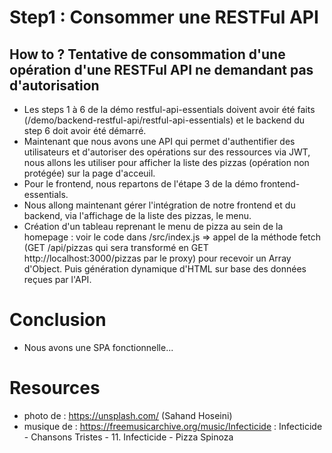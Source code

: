 # Step1 : Consommer une RESTFul API
## How to ? Tentative de consommation d'une opération d'une RESTFul API ne demandant pas d'autorisation
- Les steps 1 à 6 de la démo restful-api-essentials doivent avoir été faits (/demo/backend-restful-api/restful-api-essentials) et le backend du step 6 doit avoir été démarré.
- Maintenant que nous avons une API qui permet d'authentifier des utilisateurs et d'autoriser des opérations sur des ressources via JWT, nous allons les utiliser pour afficher la liste des pizzas (opération non protégée) sur la page d'acceuil.
- Pour le frontend, nous repartons de l'étape 3 de la démo frontend-essentials.
- Nous allong maintenant gérer l'intégration de notre frontend et du backend, via l'affichage de la liste des pizzas, le menu.
- Création d'un tableau reprenant le menu de pizza au sein de la homepage : voir le code dans /src/index.js => appel de la méthode fetch (GET /api/pizzas qui sera transformé en GET http://localhost:3000/pizzas par le proxy) pour recevoir un Array d'Object. Puis génération dynamique d'HTML sur base des données reçues par l'API. 
# Conclusion
- Nous avons une SPA fonctionnelle...

# Resources
- photo de : https://unsplash.com/ (Sahand Hoseini)
- musique de : https://freemusicarchive.org/music/Infecticide : Infecticide - Chansons Tristes - 11. Infecticide - Pizza Spinoza